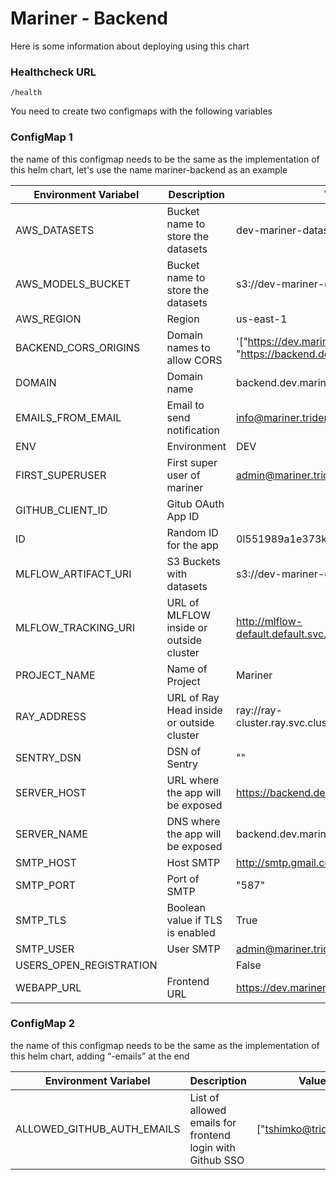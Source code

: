 # Mariner - Backend

Here is some information about deploying using this chart

### Healthcheck URL

`/health`

You need to create two configmaps with the following variables

### ConfigMap  1

the name of this configmap needs to be the same as the implementation of this helm chart, let's use the name mariner-backend as an example

| Environment Variabel | Description | Value |
| --- | --- | --- |
| AWS_DATASETS | Bucket name to store the datasets | dev-mariner-datasets |
| AWS_MODELS_BUCKET | Bucket name to store the datasets | s3://dev-mariner-datasets |
| AWS_REGION | Region | us-east-1 |
| BACKEND_CORS_ORIGINS | Domain names to allow CORS | '["https://dev.mariner.trident.bio/", "https://backend.dev.mariner.trident.bio/"]' |
| DOMAIN | Domain name | backend.dev.mariner.trident.bio |
| EMAILS_FROM_EMAIL | Email to send notification | info@mariner.trident.bio |
| ENV | Environment | DEV |
| FIRST_SUPERUSER | First super user of mariner | admin@mariner.trident.bio |
| GITHUB_CLIENT_ID | Gitub OAuth App ID |  |
| ID | Random ID for the app | 0l551989a1e373k7f1343a |
| MLFLOW_ARTIFACT_URI | S3 Buckets with datasets | s3://dev-mariner-datasets |
| MLFLOW_TRACKING_URI | URL of MLFLOW inside or outside cluster | http://mlflow-default.default.svc.cluster.local:5000/ |
| PROJECT_NAME | Name of Project | Mariner |
| RAY_ADDRESS | URL of Ray Head inside or outside cluster | ray://ray-cluster.ray.svc.cluster.local:10001 |
| SENTRY_DSN | DSN of Sentry | "" |
| SERVER_HOST | URL where the app will be exposed | https://backend.dev.mariner.trident.bio/ |
| SERVER_NAME | DNS where the app will be exposed | backend.dev.mariner.trident.bio |
| SMTP_HOST | Host SMTP | http://smtp.gmail.com/ |
| SMTP_PORT | Port of SMTP | "587" |
| SMTP_TLS | Boolean value if TLS is enabled | True |
| SMTP_USER | User SMTP | admin@mariner.trident.bio |
| USERS_OPEN_REGISTRATION |  | False |
| WEBAPP_URL | Frontend URL | https://dev.mariner.trident.bio/ |

### ConfigMap  2

the name of this configmap needs to be the same as the implementation of this helm chart, adding “-emails” at the end

| Environment Variabel | Description | Value |
| --- | --- | --- |
| ALLOWED_GITHUB_AUTH_EMAILS | List of allowed emails for frontend login with Github SSO | ["tshimko@trident.bio"] |